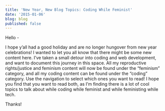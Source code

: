 ```yaml
---
title: 'New Year, New Blog Topics: Coding While Feminist'
date: '2015-01-06'
blog: blog
published: false
---
```


Hello -

I hope y’all had a good holiday and are no longer hungover from new year celebrations! I wanted to let you all know that there might be some new content here. I’ve taken a small detour into coding and web development, and want to document this journey in this space. All my reproductive rights/justice and feminism content will now be found under the “feminism” category, and all my coding content can be found under the “coding” category. Use the navigation to select which ones you want to read! I hope you find that you want to read both, as I’m finding there is a lot of cool topics to talk about while coding while feminist and while feministing while tech.

Thanks!
